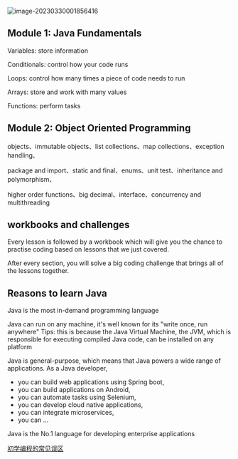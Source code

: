 
![image-20230330001856416](https://aliyun-oss-lpj.oss-cn-qingdao.aliyuncs.com/images/by-clipboard/image-20230330001856416.png)

## Module 1: Java Fundamentals

Variables: store information

Conditionals: control how your code runs

Loops: control how many times a piece of code needs to run

Arrays: store and work with many values

Functions: perform tasks

## Module 2: Object Oriented Programming

objects、immutable objects、list collections、map collections、exception handling、

package and import、static and final、enums、unit test、inheritance and polymorphism、

higher order functions、big decimal、interface、concurrency and multithreading

## workbooks and challenges

Every lesson is followed by a workbook which will give you the chance to practise coding based on lessons that we just covered.

After every section, you will solve a big coding challenge that brings all of the lessons together.

## Reasons to learn Java

Java is the most in-demand programming language

Java can run on any machine, it's well known for its "write once, run anywhere"
Tips: this is because the Java Virtual Machine, the JVM, which is responsible for executing compiled Java code, can be installed on any platform

Java is general-purpose, which means that Java powers a wide range of applications.
As a Java developer,
- you can build web applications using Spring boot,
- you can build applications on Android,
- you can automate tasks using Selenium,
- you can develop cloud native applications,
- you can integrate microservices,
- you can ...

Java is the No.1 language for developing enterprise applications

[初学编程的常见误区](https://www.bilibili.com/video/BV1c54y1U7pp)

